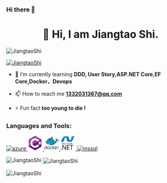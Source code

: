 ### Hi there 👋



<h1 align="center">🌱  Hi, I am Jiangtao Shi.   
</h1>

<p align="left"> <img src="https://komarev.com/ghpvc/?username=JiangtaoShi&label=Profile%20views&color=0e75b6&style=flat" alt="JiangtaoShi" /> </p>
<p align="left"> <a href="https://github.com/ryo-ma/github-profile-trophy"><img src="https://github-profile-trophy.vercel.app/?username=JiangtaoShi" alt="JiangtaoShi" /></a> </p>

- 🌱 I’m currently learning **DDD, User Story,ASP.NET Core,EF Core,Docker、Devops**

- 📫 How to reach me **1332031367@qq.com**

- ⚡ Fun fact **too young to die !**


<h3 align="left">Languages and Tools:</h3>
<p align="left"> <a href="https://azure.microsoft.com/en-in/" target="_blank"> <img src="https://www.vectorlogo.zone/logos/microsoft_azure/microsoft_azure-icon.svg" alt="azure" width="40" height="40"/> </a> <a href="https://www.w3schools.com/cs/" target="_blank"> <img src="https://raw.githubusercontent.com/devicons/devicon/master/icons/csharp/csharp-original.svg" alt="csharp" width="40" height="40"/> </a> <a href="https://www.docker.com/" target="_blank"> <img src="https://raw.githubusercontent.com/devicons/devicon/master/icons/docker/docker-original-wordmark.svg" alt="docker" width="40" height="40"/> </a> <a href="https://dotnet.microsoft.com/" target="_blank"> <img src="https://raw.githubusercontent.com/devicons/devicon/master/icons/dot-net/dot-net-original-wordmark.svg" alt="dotnet" width="40" height="40"/> </a> <a href="https://www.microsoft.com/en-us/sql-server" target="_blank"> <img src="https://www.svgrepo.com/show/303229/microsoft-sql-server-logo.svg" alt="mssql" width="40" height="40"/> </a> </p>

<p><img align="left" src="https://github-readme-stats.vercel.app/api/top-langs?username=JiangtaoShi&show_icons=true&locale=en&layout=compact" alt="JiangtaoShi" /></p>

<p>&nbsp;<img align="center" src="https://github-readme-stats.vercel.app/api?username=JiangtaoShi&show_icons=true&locale=en" alt="JiangtaoShi" /></p>

<p><img align="center" src="https://github-readme-streak-stats.herokuapp.com/?user=JiangtaoShi&" alt="JiangtaoShi" /></p>


 






<!--
**JiangtaoShi/JiangtaoShi** is a ✨ _special_ ✨ repository because its `README.md` (this file) appears on your GitHub profile.

Here are some ideas to get you started:

- 🔭 I’m currently working on ...
- 🌱 I’m currently learning ...
- 👯 I’m looking to collaborate on ...
- 🤔 I’m looking for help with ...
- 💬 Ask me about ...
- 📫 How to reach me: ...
- 😄 Pronouns: ...
- ⚡ Fun fact: ...
-->



  
